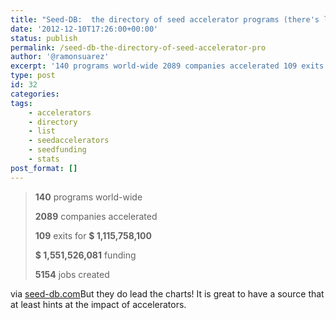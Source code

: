 ```yaml
---
title: "Seed-DB:  the directory of seed accelerator programs (there's life beyond Y Combinator)"
date: '2012-12-10T17:26:00+00:00'
status: publish
permalink: /seed-db-the-directory-of-seed-accelerator-pro
author: '@ramonsuarez'
excerpt: '140 programs world-wide 2089 companies accelerated 109 exits for $ 1,115,758,100 $ 1,551,526,081 funding 5154 jobs created via seed-db.com But they do lead the charts! It is great to have a source that at least hints at the impact of accelerators.'
type: post
id: 32
categories:
tags:
    - accelerators
    - directory
    - list
    - seedaccelerators
    - seedfunding
    - stats
post_format: []
---
```

> **140** programs world-wide
> 
> **2089** companies accelerated
> 
> **109** exits for **$ 1,115,758,100**
> 
> **$ 1,551,526,081** funding
> 
> **5154** jobs created

via [seed-db.com](http://www.seed-db.com/accelerators)But they do lead the charts! It is great to have a source that at least hints at the impact of accelerators.

